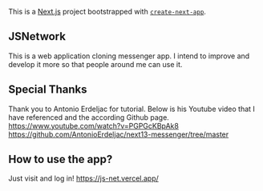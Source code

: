 This is a [Next.js](https://nextjs.org/) project bootstrapped with [`create-next-app`](https://github.com/vercel/next.js/tree/canary/packages/create-next-app).

## JSNetwork

This is a web application cloning messenger app. I intend to improve and develop it more so that people around me can use it.


## Special Thanks

Thank you to Antonio Erdeljac for tutorial. Below is his Youtube video that I have referenced and the according Github page.
https://www.youtube.com/watch?v=PGPGcKBpAk8
https://github.com/AntonioErdeljac/next13-messenger/tree/master

## How to use the app?

Just visit and log in!
https://js-net.vercel.app/
